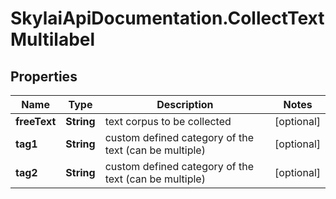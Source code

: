 # SkylaiApiDocumentation.CollectTextMultilabel

## Properties
Name | Type | Description | Notes
------------ | ------------- | ------------- | -------------
**freeText** | **String** | text corpus to be collected | [optional] 
**tag1** | **String** | custom defined category of the text (can be multiple) | [optional] 
**tag2** | **String** | custom defined category of the text (can be multiple) | [optional] 
